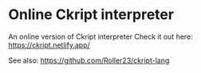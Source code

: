 # Online Ckript interpreter

An online version of Ckript interpreter
Check it out here: https://ckript.netlify.app/

See also: https://github.com/Roller23/ckript-lang